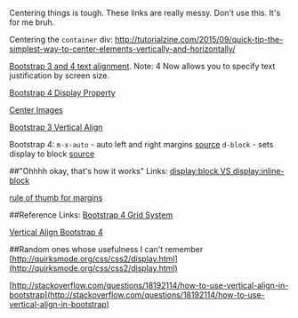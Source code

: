 Centering things is tough. These links are really messy. Don't use this. It's for me bruh.

Centering the `container` div: http://tutorialzine.com/2015/09/quick-tip-the-simplest-way-to-center-elements-vertically-and-horizontally/


[Bootstrap 3 and 4 text alignment](http://stackoverflow.com/questions/12829608/bootstrap-text-align-class). Note: 4 Now allows you to specify text justification by screen size.

[Bootstrap 4 Display Property](https://v4-alpha.getbootstrap.com/utilities/display-property/)

[Center Images](http://stackoverflow.com/questions/18462808/responsive-image-align-center-bootstrap-3)

[Bootstrap 3 Vertical Align](http://stackoverflow.com/questions/20547819/vertical-align-with-bootstrap-3)

Bootstrap 4:
`m-x-auto` - auto left and right margins [source](http://stackoverflow.com/questions/38251191/bootstrap-4-center-block-unable-to-center)
`d-block` - sets display to block [source](http://stackoverflow.com/questions/38251191/bootstrap-4-center-block-unable-to-center)

##"Ohhhh okay, that's how it works" Links:
[display:block VS display:inline-block](http://quirksmode.org/css/css2/display.html)

[rule of thumb for margins](http://ux.stackexchange.com/questions/6135/what-are-the-rules-of-thumb-for-margins-in-web-design)

##Reference Links:
[Bootstrap 4 Grid System](https://v4-alpha.getbootstrap.com/layout/grid/#horizontal-alignment)

[Vertical Align Bootstrap 4](http://stackoverflow.com/questions/20547819/vertical-align-with-bootstrap-3)

##Random ones whose usefulness I can't remember 
[http://quirksmode.org/css/css2/display.html](http://quirksmode.org/css/css2/display.html)

[http://stackoverflow.com/questions/18192114/how-to-use-vertical-align-in-bootstrap](http://stackoverflow.com/questions/18192114/how-to-use-vertical-align-in-bootstrap)